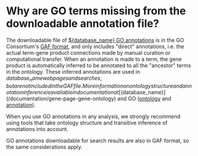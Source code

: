 # Why are GO terms missing from the downloadable annotation file?
<!-- pombase_categories: Finding data,Using ontologies -->

The downloadable file of [${database_name} GO
annotations](/downloads/go-annotations) is in the GO Consortium's [GAF
format](http://geneontology.org/docs/go-annotation-file-gaf-format-2.2/),
and only includes "direct" annotations, i.e. the actual term-gene
product connections made by manual curation or computational
transfer. When an annotation is made to a term, the gene product is
automatically inferred to be annotated to all the "ancestor" terms in
the ontology. These inferred annotations are used in ${database_name} web pages
and searches, but are not included in the GAF file. More information
on ontology structure and annotation inference is available in
documentation at [${database_name}](/documentation/gene-page-gene-ontology) and
GO ([ontology](http://geneontology.org/docs/ontology-documentation/)
and [annotation](http://geneontology.org/docs/go-annotations/)).

When you use GO annotations in any analysis, we strongly recommend
using tools that take ontology structure and transitive inference of
annotations into account.

GO annotations downloadable for search results are also in GAF format,
so the same considerations apply.